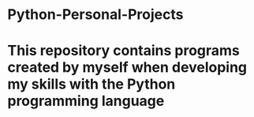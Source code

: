 # Python-Personal-Projects
# This repository contains programs created by myself when developing my skills with the Python programming language
